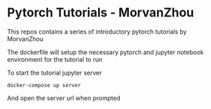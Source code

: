# Pytorch Tutorials - MorvanZhou

This repos contains a series of introductory pytorch tutorials by MorvanZhou 

The dockerfile will setup the necessary pytorch and jupyter notebook environment for the tutorial to run

To start the tutorial jupyter server
```
docker-compose up server
```

And open the server url when prompted
